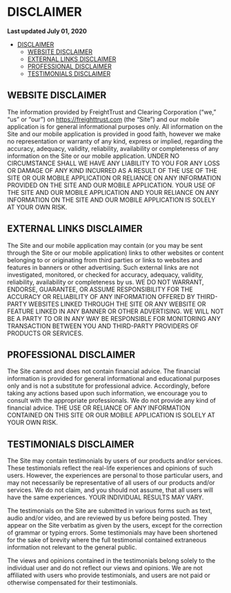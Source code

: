 <!-- 
SPDX-License-Identifier: Apache-2.0
SPDXVersion: SPDX-2.2
SPDX-FileCopyrightText: Copyright 2020 FreightTrust and Clearing Corporation 
-->

# DISCLAIMER

**Last updated July 01, 2020**

- [DISCLAIMER](#disclaimer)
  * [WEBSITE DISCLAIMER](#website-disclaimer)
  * [EXTERNAL LINKS DISCLAIMER](#external-links-disclaimer)
  * [PROFESSIONAL DISCLAIMER](#professional-disclaimer)
  * [TESTIMONIALS DISCLAIMER](#testimonials-disclaimer)

## WEBSITE DISCLAIMER

The information provided by FreightTrust and Clearing Corporation (“we,” “us” or “our”) on https://freighttrust.com (the
“Site”) and our mobile application is for general informational purposes only. All information on the Site and our mobile
application is provided in good faith, however we make no representation or warranty of any kind, express or implied,
regarding the accuracy, adequacy, validity, reliability, availability or completeness of any information on the Site or our
mobile application. UNDER NO CIRCUMSTANCE SHALL WE HAVE ANY LIABILITY TO YOU FOR ANY LOSS OR
DAMAGE OF ANY KIND INCURRED AS A RESULT OF THE USE OF THE SITE OR OUR MOBILE
APPLICATION OR RELIANCE ON ANY INFORMATION PROVIDED ON THE SITE AND OUR MOBILE
APPLICATION. YOUR USE OF THE SITE AND OUR MOBILE APPLICATION AND YOUR RELIANCE ON ANY
INFORMATION ON THE SITE AND OUR MOBILE APPLICATION IS SOLELY AT YOUR OWN RISK.

## EXTERNAL LINKS DISCLAIMER

The Site and our mobile application may contain (or you may be sent through the Site or our mobile application)
links to other websites or content belonging to or originating from third parties or links to websites and features in
banners or other advertising. Such external links are not investigated, monitored, or checked for accuracy, adequacy,
validity, reliability, availability or completeness by us. WE DO NOT WARRANT, ENDORSE, GUARANTEE, OR
ASSUME RESPONSIBILITY FOR THE ACCURACY OR RELIABILITY OF ANY INFORMATION OFFERED BY
THIRD-PARTY WEBSITES LINKED THROUGH THE SITE OR ANY WEBSITE OR FEATURE LINKED IN ANY
BANNER OR OTHER ADVERTISING. WE WILL NOT BE A PARTY TO OR IN ANY WAY BE RESPONSIBLE FOR
MONITORING ANY TRANSACTION BETWEEN YOU AND THIRD-PARTY PROVIDERS OF PRODUCTS OR
SERVICES.

## PROFESSIONAL DISCLAIMER

The Site cannot and does not contain financial advice. The financial information is provided for general informational
and educational purposes only and is not a substitute for professional advice. Accordingly, before taking any actions
based upon such information, we encourage you to consult with the appropriate professionals. We do not provide any
kind of financial advice. THE USE OR RELIANCE OF ANY INFORMATION CONTAINED ON THIS SITE OR OUR
MOBILE APPLICATION IS SOLELY AT YOUR OWN RISK.

## TESTIMONIALS DISCLAIMER

The Site may contain testimonials by users of our products and/or services. These testimonials reflect the real-life
experiences and opinions of such users. However, the experiences are personal to those particular users, and may
not necessarily be representative of all users of our products and/or services. We do not claim, and you should not
assume, that all users will have the same experiences. YOUR INDIVIDUAL RESULTS MAY VARY.

The testimonials on the Site are submitted in various forms such as text, audio and/or video, and are reviewed by us
before being posted. They appear on the Site verbatim as given by the users, except for the correction of grammar or
typing errors. Some testimonials may have been shortened for the sake of brevity where the full testimonial contained
extraneous information not relevant to the general public.

The views and opinions contained in the testimonials belong solely to the individual user and do not reflect our views
and opinions. We are not affiliated with users who provide testimonials, and users are not paid or otherwise
compensated for their testimonials.

